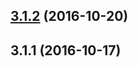 <a name="3.1.2"></a>
## [3.1.2](https://github.com/iuap-design/tinper-sparrow/compare/v3.1.1...v3.1.2) (2016-10-20)



<a name="3.1.1"></a>
## 3.1.1 (2016-10-17)




